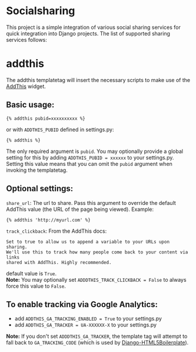 Socialsharing
=============
This project is a simple integration of various social sharing services for 
quick integration into Django projects. The list of supported sharing services 
follows:

addthis
=======
The addthis templatetag will insert the necessary scripts to make use of the 
[AddThis](https://www.addthis.com) widget.

Basic usage:
------------

    {% addthis pubid=xxxxxxxxxx %}

or with `ADDTHIS_PUBID` defined in settings.py:

    {% addthis %}

The only required argument is `pubid`. You may optionally provide a 
global setting for this by adding `ADDTHIS_PUBID = xxxxxx` 
to your settings.py. Setting this value means that you can omit the `pubid` 
argument when invoking the templatetag.

Optional settings:
------------------
`share_url`: The url to share. Pass this argument to override the default 
AddThis value (the URL of the page being viewed). Example:

    {% addthis 'http://myurl.com' %}

`track_clickback`: From the AddThis docs:

    Set to true to allow us to append a variable to your URLs upon sharing. 
    We'll use this to track how many people come back to your content via links 
    shared with AddThis. Highly recommended.

default value is `True`.  
**Note:** You may optionally set 
`ADDDTHIS_TRACK_CLICKBACK = False` to always force this value to `False`.

To enable tracking via Google Analytics:
----------------------------------------
* add `ADDTHIS_GA_TRACKING_ENABLED = True` to your settings.py
* add `ADDTHIS_GA_TRACKER = UA-XXXXXX-X` to your settings.py

**Note:** If you don't set `ADDDTHIS_GA_TRACKER`, the template tag will attempt to 
fall back to `GA_TRACKING_CODE` (which is used by 
[Django-HTML5Boilerplate](http://github.com/matthewwithanm/django-html5boilerplate)).
